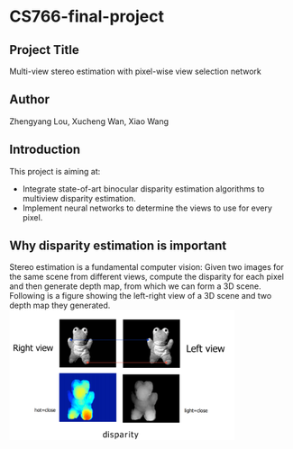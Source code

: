 # CS766-final-project
## Project Title
Multi-view stereo estimation with pixel-wise view selection network <br>  
## Author
Zhengyang Lou, Xucheng Wan, Xiao Wang <br>  

## Introduction
This project is aiming at: 
 - Integrate state-of-art binocular disparity estimation algorithms to multiview disparity estimation.
 - Implement neural networks to determine the views to use for every pixel.

## Why disparity estimation is important
Stereo estimation is a fundamental computer vision: 
Given two images for the same scene from different views, compute the disparity for each pixel and then generate depth map, from which we can form a 3D scene. Following is a figure showing the left-right view of a 3D scene and two depth map they generated.
<img src='/imgs/disparity.png' align="center" width=400>
